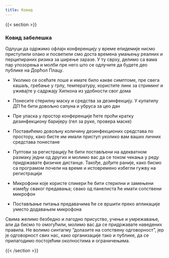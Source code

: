 ```yaml
---
title: Ковид
---
```


{{< section >}}

### Ковид забелешка

Одлуци да одржимо офлајн конференцију у време епидемије нисмо приступили олако и посветили смо доста времена умањењу реалних и перципираних ризика за ширење заразе. У ту сврху, делимо са вама пар упозорења и молби пре него што се одлучите да будете део публике на Дорћол Плацу.

- Уколико се осећате лоше и имате било какве симптоме, пре свега кашаљ, гребање у грлу, температуру, користите линк за стриминг и уживајте у садржају Хипкона из удобности свог дома

- Понесите стерилну маску и средства за дезинфекцију. У купатилу ДП ће бити довољно сапуна и убруса за цео дан

- Пре уласка у простор конференције ћете проћи кратку дезинфекциону баријеру (гел за руке, провера маске)

- Поставићемо довољну количину дезинфекционих средстава по простору, како бисте им имали приступ уколико вам ваших личних средстава понестане

- Пултови за регистрацију ће бити постављени на адекватном размаку једни од других и молимо вас да се током чекања у реду придржавате физичке дистанце. Такође, дођите раније, како бисмо са програмом почели на време и истовремено избегли гужву на регистрацији

- Микрофони које користе спикери ће бити стерилни и замењени између сваког предавања; свако од панелиста ће имати сопствени микрофон

- Постављање питања предавачима ће се вршити преко апликације уместо додавањем микрофона

Свима желимо безбедно и лагодно присуство, учење и умрежавање, али да бисмо то омогућили, молимо вас да се придржавате наведених правила. Не волимо синтагму ”долазите на сопствену одговорност”, јер је одговорност свих нас, како организације тако и публике, да се прилагодимо постојећим околностима и ограничењима.

{{< /section >}}